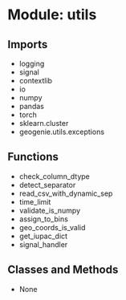 # Module: utils

## Imports

- logging
- signal
- contextlib
- io
- numpy
- pandas
- torch
- sklearn.cluster
- geogenie.utils.exceptions

## Functions

- check_column_dtype
- detect_separator
- read_csv_with_dynamic_sep
- time_limit
- validate_is_numpy
- assign_to_bins
- geo_coords_is_valid
- get_iupac_dict
- signal_handler

## Classes and Methods

- None